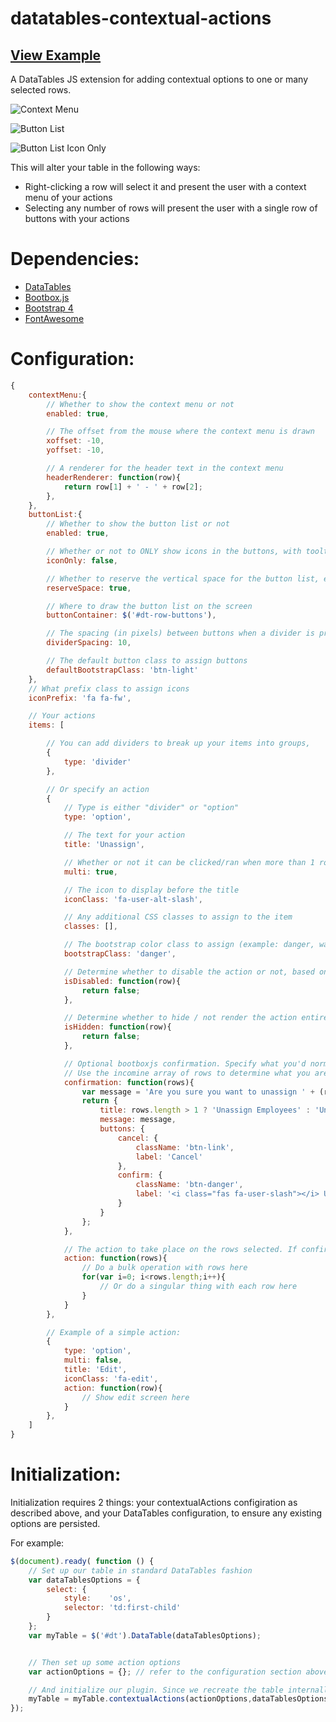 # datatables-contextual-actions
## [View Example](https://torrobinson.github.io/datatables-contextual-actions/docs/)

A DataTables JS extension for adding contextual options to one or many selected rows.

![Context Menu][ContextManu]

![Button List][ButtonList]

![Button List Icon Only][ButtonListIconOnly]

This will alter your table in the following ways:
- Right-clicking a row will select it and present the user with a context menu of your actions
- Selecting any number of rows will present the user with a single row of buttons with your actions

# Dependencies:
- [DataTables](https://github.com/DataTables/DataTables)
- [Bootbox.js](http://bootboxjs.com/)
- [Bootstrap 4](https://getbootstrap.com/)
- [FontAwesome](https://fontawesome.com/)

# Configuration:
```javascript
{
    contextMenu:{
        // Whether to show the context menu or not
        enabled: true,

        // The offset from the mouse where the context menu is drawn
        xoffset: -10,
        yoffset: -10,

        // A renderer for the header text in the context menu
        headerRenderer: function(row){
            return row[1] + ' - ' + row[2];
        },
    },
    buttonList:{
        // Whether to show the button list or not
        enabled: true,

        // Whether or not to ONLY show icons in the buttons, with tooltips showing the titles
        iconOnly: false,

        // Whether to reserve the vertical space for the button list, even if it's not being displayed
        reserveSpace: true,

        // Where to draw the button list on the screen
        buttonContainer: $('#dt-row-buttons'),

        // The spacing (in pixels) between buttons when a divider is present
        dividerSpacing: 10,

        // The default button class to assign buttons
        defaultBootstrapClass: 'btn-light'
    },
    // What prefix class to assign icons
    iconPrefix: 'fa fa-fw',

    // Your actions
    items: [

        // You can add dividers to break up your items into groups,
        {
            type: 'divider'
        },

        // Or specify an action
        {
            // Type is either "divider" or "option"
            type: 'option',

            // The text for your action
            title: 'Unassign',

            // Whether or not it can be clicked/ran when more than 1 row is selected
            multi: true,

            // The icon to display before the title
            iconClass: 'fa-user-alt-slash',

            // Any additional CSS classes to assign to the item
            classes: [],

            // The bootstrap color class to assign (example: danger, warning, success, etc)
            bootstrapClass: 'danger',

            // Determine whether to disable the action or not, based on logic on an individual row. If > 1 rows are selected and ANY pass this test, the option will be disabled
            isDisabled: function(row){
                return false;
            },

            // Determine whether to hide / not render the action entirely. If > 1 rows are selected and ANY pass this test, the option will be hidden
            isHidden: function(row){
                return false;
            },

            // Optional bootboxjs confirmation. Specify what you'd normally use in a bootboxjs configuration, except for the callback.
            // Use the incomine array of rows to determine what you are confirming
            confirmation: function(rows){
                var message = 'Are you sure you want to unassign ' + (rows.length > 1 ? (rows.length +' roles?') : rows[0][1] + '\'s role?');
                return {
                    title: rows.length > 1 ? 'Unassign Employees' : 'Unassign Employee',
                    message: message,
                    buttons: {
                        cancel: {
                            className: 'btn-link',
                            label: 'Cancel'
                        },
                        confirm: {
                            className: 'btn-danger',
                            label: '<i class="fas fa-user-slash"></i> Unassign'
                        }
                    }
                };
            },

            // The action to take place on the rows selected. If confirmation (above) is specified, this is only executed if the user confirms the action
            action: function(rows){
                // Do a bulk operation with rows here
                for(var i=0; i<rows.length;i++){
                    // Or do a singular thing with each row here
                }
            }
        },

        // Example of a simple action:
        {
            type: 'option',
            multi: false,
            title: 'Edit',
            iconClass: 'fa-edit',
            action: function(row){
                // Show edit screen here
            }
        },
    ]
}
```

# Initialization:
Initialization requires 2 things: your contextualActions configiration as described above, and your DataTables configuration, to ensure any existing options are persisted.

For example:
```javascript
$(document).ready( function () {
    // Set up our table in standard DataTables fashion
    var dataTablesOptions = {
        select: {
            style:    'os',
            selector: 'td:first-child'
        }
    };
    var myTable = $('#dt').DataTable(dataTablesOptions);


    // Then set up some action options
    var actionOptions = {}; // refer to the configuration section above

    // And initialize our plugin. Since we recreate the table internally, return the modified table as part of initialization.
    myTable = myTable.contextualActions(actionOptions,dataTablesOptions);
});
```

[ContextManu]: https://github.com/torrobinson/datatables-contextual-actions/blob/master/resources/context-menu.png "Context Menu"
[ButtonList]: https://github.com/torrobinson/datatables-contextual-actions/blob/master/resources/buttons.png "Button List"
[ButtonListIconOnly]: https://github.com/torrobinson/datatables-contextual-actions/blob/master/resources/buttonIconOnly.png "Button List Icon Only"
